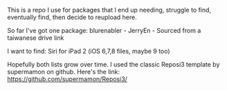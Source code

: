 This is a repo I use for packages that I end up needing, struggle to find, eventually find, then decide to reupload here.

So far I've got one package:
blurenabler - JerryEn - Sourced from a taiwanese drive link

I want to find:
Siri for iPad 2 (iOS 6,7,8 files, maybe 9 too)

Hopefully both lists grow over time.
I used the classic Reposi3 template by supermamon on github. Here's the link: https://github.com/supermamon/Reposi3/
